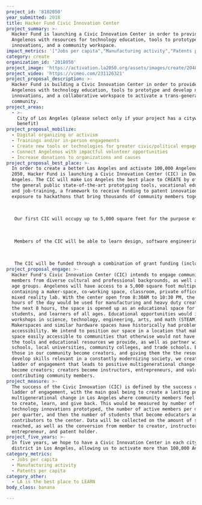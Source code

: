 ```yaml
---
project_id: '8102050'
year_submitted: 2018
title: Hacker Fund Civic Innovation Center
project_summary: >-
  Hacker Fund is launching a Civic Innovation Center in order to provide
  Angelenos with resources for technology education, tools to prototype civic
  innovations, and a community workspace.
impact_metrics: '["Jobs per capita","Manufacturing activity","Patents per capita"]'
category: create
organization_id: '2018050'
project_image: 'https://activation.la2050.org/assets/images/create/2048-wide/hacker-fund.jpg'
project_video: 'https://vimeo.com/231126321'
project_proposal_description: >-
  Hacker Fund is building a Civic Innovation Center in order to provide
  Angelenos with technology education, tools to prototype and develop new civic
  innovations, and a collaborative workspace to activate a trans-generational
  community.
project_areas:
  - >-
    City of Los Angeles (please select only if your project has a citywide
    benefit)
project_proposal_mobilize:
  - Digital organizing or activism
  - Trainings and/or in-person engagements
  - Create new tools or technologies for greater civic/political engagement
  - Connect Angelenos with impactful volunteer opportunities
  - Increase donations to organizations and causes
project_proposal_best_place: >-
  In order to create a better Los Angeles and activate 100,000 Angelenos by
  2050, Hacker Fund is launching a Civic Innovation Center (CIC) in Downtown Los
  Angeles. The CIC will make Los Angeles the best place to CREATE by offering to
  the general public state-of-the-art prototyping tools, vocational education
  and job-training, a framework to receive funding to patent innovations, and
  exposure to hackathons that bring thousands of community members together. 
   
   
   
   Our first CIC will occupy up to 5,000 square feet for the purpose of managing a makerspace, mixed-reality lab, a classroom, private offices, and collaborative event space. The first CIC is set to open in Q2 of 2019. Membership will be sold to the general public at discounted rate of $200-$250 per month. The CIC will be able to house on average 100 people throughout the day as it operates from 8:30AM to 10:30 PM, with the first 6 hours dedicated to collaborative coworking and manufacturing activity, and then using the next 8 hours to optimize for educational workshops, job fairs, and hackathons to serve up to approximately 250 members of the public. 
   
   
   
   Members of the CIC will be able to learn design, software engineering, hardware development, data science, and rapid-prototyping from industry mentors from Hacker Fund’s existing network of 250+ technology volunteers, including professionals from SpaceX, IBM, Microsoft, Google, and Amazon. The availability of 3D printers, laser-cutters, and soldering tools will make manufacturing more accessible thanks to our corporate sponsors. The use of this new knowledge through tools and mentorship will allow members to develop civic innovations that increase the number of potential patents per capita in Los Angeles. Once members develop their prototypes, they will be able to access Hacker Fund’s fiscal sponsorship services in order to raise additional funding for additional manufacturing and hiring employees. The increase in social impact projects developed by Angelenos will also increase the availability of volunteer opportunities and jobs per capita.
   
   
   
   The CIC will be funded through a combination of grant funding (including LA2050 and $50,000 that we have already received from the Craig Newmark Philanthropic Fund), membership fees, corporate sponsorship, and in-kind donations.
project_proposal_engage: >-
  Hacker Fund's Civic Innovation Center (CIC) intends to engage community
  members from diverse cultural and professional backgrounds, as well as mixed
  age groups. Angelenos will have access to a 5,000 square foot multipurpose hub
  containing a maker-space, co-working space, classroom, private offices, and a
  mixed reality lab. With the center open from 8:30AM to 10:30 PM, the first 6
  hours of the day would be used for manufacturing and heavy duty creation. For
  the next 8 hours, the space is opened up as an educational space for youths,
  students, and learners of all ages. Educational opportunities would include
  workshops in science, technology, engineering, arts, and math (STEAM).
  Makerspaces and similar hardware spaces have historically had problems with
  accessibility. We intend to position our space in a location that makes the
  space easily accessible to communities that otherwise would not have access to
  the tools and educational resources we provide, as well as partner with K12
  schools, local universities, community colleges, and trade schools. By helping
  those in our community become creators, and giving them the the resources to
  develop skills relevant in a constantly modernizing society, we create a
  ladder of engagement that leads to positive multigenerational change. Students
  become creators; creators become instructors, entrepreneurs, and valuable
  contributing community members.
project_measure: >-
  The success of the Civic Innovation (CIC) is defined by the success of our
  ladder of engagement, with the main goal being to create a lasting positive
  multigenerational change in Los Angeles where community members feel empowered
  to create, learn, and give back. This would be measured by number of
  technology innovations prototyped, the number of active members per month and
  per quarter, and then the number of students that become educators and
  contributors to the center. Data will be collected on the amount of students
  reached, as well as the conversion from member to creator, instructors,
  entrepreneur, and patent holder.
project_five_years: >-
  In five years, we hope to have a Civic Innovation Center in each city council
  district in Los Angeles, allowing us to activate more than 100,000 Angelenos.
category_metrics:
  - Jobs per capita
  - Manufacturing activity
  - Patents per capita
category_other:
  - LA is the best place to LEARN
body_class: banana

---
```

